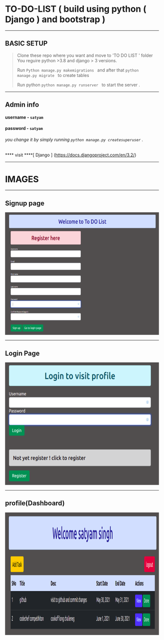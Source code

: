 # TO-DO-LIST  ( build using python ( Django ) and bootstrap )

-----------------------------------------------------------------------
## BASIC SETUP 
> Clone these repo where you want and move to 'TO DO LIST ' folder                                                                                                   
> You reguire python >3.8 and django > 3 versions.
> 
> Run `Python manage.py makemigrations ` and after that `python manage.py migrate ` to create tables 
> 
> Run python `python manage.py runserver ` to start the server .

-------------------------------------------------------------
## Admin info 
#### username - `satyam`
#### password - `satyam`
###### you change it by simply running `python manage.py createsuperuser` .
**** visit ****[ Django ] (https://docs.djangoproject.com/en/3.2/)

-------------------------------------------------------------
# IMAGES 
----------------------------------
## Signup page 
<img src="img/home.png" height="400">

-----------------
## Login Page
<img src="img/login.png" height="400">

------------------------------
## profile(Dashboard)
<img src="img/dashboard.png" height="400">
